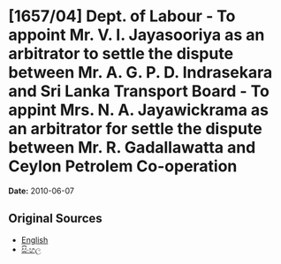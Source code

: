 # [1657/04] Dept. of Labour - To appoint Mr. V. I. Jayasooriya as an arbitrator to settle the dispute between Mr. A. G. P. D. Indrasekara and Sri Lanka Transport Board - To appint Mrs. N. A. Jayawickrama as an arbitrator for settle the dispute between Mr. R. Gadallawatta and Ceylon Petrolem Co-operation

**Date:** 2010-06-07

## Original Sources

- [English](https://documents.gov.lk/view/extra-gazettes/2010/6/1657-04_E.pdf)
- [සිංහල](https://documents.gov.lk/view/extra-gazettes/2010/6/1657-04_S.pdf)
